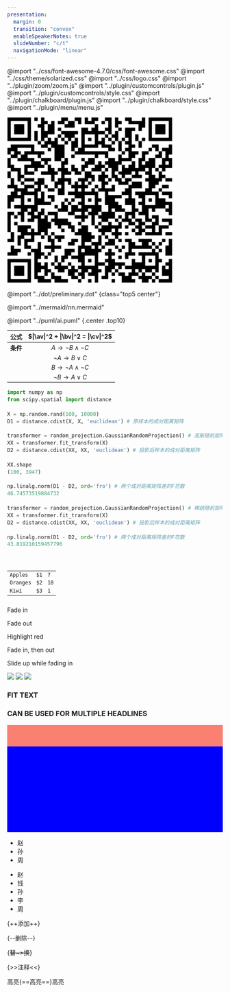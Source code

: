 ```yaml
---
presentation:
  margin: 0
  transition: "convex"
  enableSpeakerNotes: true
  slideNumber: "c/t"
  navigationMode: "linear"
---
```


@import "../css/font-awesome-4.7.0/css/font-awesome.css"
@import "../css/theme/solarized.css"
@import "../css/logo.css"
@import "../plugin/zoom/zoom.js"
@import "../plugin/customcontrols/plugin.js"
@import "../plugin/customcontrols/style.css"
@import "../plugin/chalkboard/plugin.js"
@import "../plugin/chalkboard/style.css"
@import "../plugin/menu/menu.js"

<!-- slide data-notes="" -->

<img src="../img/qr.png" height=387px width=387px class="center top10">

<!-- slide vertical=true data-notes="" -->

@import "../dot/preliminary.dot" {class="top5 center"}

<!-- slide vertical=true data-notes="" -->

@import "../mermaid/nn.mermaid"

<!-- slide vertical=true data-notes="" -->

@import "../puml/ai.puml" {.center .top10}

<!-- slide data-notes="" -->

|   公式   | $\|\av\|^2 + \|\bv\|^2 = \|\cv\|^2$  |
| :------: | :----------------------------------: |
| **条件** | $A \rightarrow \neg B \wedge \neg C$ |
|          |    $\neg A \rightarrow B \vee C$     |
|          | $B \rightarrow \neg A \wedge \neg C$ |
|          |    $\neg B \rightarrow A \vee C$     |

<!-- slide data-background-iframe="https://www.bilibili.com/video/BV19E411576i?t=0.0" data-background-interactive data-notes="" -->

<!-- slide data-notes="" -->

```python {.line-numbers highlight=[1-9,14,21-22]}
import numpy as np
from scipy.spatial import distance

X = np.random.rand(100, 10000)
D1 = distance.cdist(X, X, 'euclidean') # 原样本的成对距离矩阵

transformer = random_projection.GaussianRandomProjection() # 高斯随机矩阵
XX = transformer.fit_transform(X)
D2 = distance.cdist(XX, XX, 'euclidean') # 投影后样本的成对距离矩阵

XX.shape
(100, 3947)

np.linalg.norm(D1 - D2, ord='fro') # 两个成对距离矩阵差的F范数
46.74573519884732

transformer = random_projection.GaussianRandomProjection() # 稀疏随机矩阵
XX = transformer.fit_transform(X)
D2 = distance.cdist(XX, XX, 'euclidean') # 投影后样本的成对距离矩阵

np.linalg.norm(D1 - D2, ord='fro') # 两个成对距离矩阵差的F范数
43.819210159457796
```

<!-- slide vertical=true data-notes="" -->

<pre><code data-line-numbers="3-5|8-10|13-15"><table>
    <tr>
        <td>Apples</td>
        <td>$1</td>
        <td>7</td>
    </tr>
    <tr>
        <td>Oranges</td>
        <td>$2</td>
        <td>18</td>
    </tr>
    <tr>
        <td>Kiwi</td>
        <td>$3</td>
        <td>1</td>
    </tr>
</table></code></pre>

<!-- slide data-notes="" -->

<p class="fragment">Fade in</p>
<p class="fragment fade-out">Fade out</p>
<p class="fragment highlight-red">Highlight red</p>
<p class="fragment fade-in-then-out">Fade in, then out</p>
<p class="fragment fade-up">Slide up while fading in</p>

<!-- slide vertical=true data-notes="" -->

<div class="r-stack">
    <img class="fragment" src="https://i1.read01.com/Dwq8pZQAzFoYeUDIYFsEuRo/0.jpg">
    <img class="fragment" src="http://img.takungpao.com/2017/0829/20170829031612361.jpg">
    <img class="fragment" src="https://i1.read01.com/e16hmLBdeEB0YnOyw-mjcGs/0.jpg">
</div>

<!-- slide data-notes="" -->

<div class="width80 center">
<h3 class="r-fit-text">FIT TEXT</h3>
</div>

<div class="width80 center">
<h3 class="r-fit-text">CAN BE USED FOR MULTIPLE HEADLINES</h3>
</div>

<!-- slide data-auto-animate data-notes="" -->

<div data-id="box" style="height: 50px; background: salmon;"></div>

<!-- slide data-auto-animate data-notes="" -->

<div data-id="box" style="height: 200px; background: blue;"></div>

<!-- slide data-auto-animate data-notes="" -->

- 赵
- 孙
- 周

<!-- slide data-auto-animate vertical=true data-notes="" -->

- 赵
- 钱
- 孙
- 李
- 周

<!-- slide data-notes="" -->

{++添加++}

{--删除--}

{~~替~>换~~}

{>>注释<<}

高亮{==高亮==}高亮
